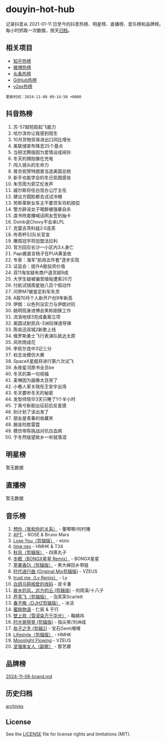 # douyin-hot-hub

记录抖音从 2021-01-11 日至今的抖音热榜、明星榜、直播榜、音乐榜和品牌榜。每小时抓取一次数据，按天[归档](archives)。

## 相关项目

- [知乎热榜](https://github.com/lonnyzhang423/zhihu-hot-hub)
- [微博热榜](https://github.com/lonnyzhang423/weibo-hot-hub)
- [头条热榜](https://github.com/lonnyzhang423/toutiao-hot-hub)
- [GitHub热榜](https://github.com/lonnyzhang423/github-hot-hub)
- [v2ex热榜](https://github.com/lonnyzhang423/v2ex-hot-hub)


`更新时间：2024-11-08 09:14:50 +0800`

## 抖音热榜

1. 苏-57超短距起飞能力
1. 哈尔滨你让我感到陌生
1. 10月货物贸易进出口同比增长
1. 美联储宣布降息25个基点
1. 当把沈腾版因为爱情设成闹铃
1. 冬天的拥抱像在充电
1. 闯入镜头的生命力
1. 普京祝贺特朗普当选美国总统
1. 新手也能学会的冬日氛围感妆
1. 朱芳雨为郭艾伦发声
1. 威尔斯将任白宫办公厅主任
1. 建议方圆脸都去试试冷帽
1. 劳斯莱斯女车主不要货车司机赔偿
1. 警方辟谣女子喝醉被强暴自杀
1. 虞书欣直播喊话网友签到抽卡
1. Doinb说Chovy不会来LPL
1. 克雷吉茨科娃2:0高芙
1. 传奇杯S2队长官宣
1. 曝周冠宇将加盟法拉利
1. 官方回应长沙一小区内3人身亡
1. Papi酱直言杨子在PUA黄圣依
1. 专家：海军“航母五件套”逐步实现
1. 证监会：提升A股投资价值
1. 双11淘宝疑有商户退货超9成
1. 大学生疑被骗至缅甸遭索20万
1. 付航试镜周星驰八百个假动作
1. 问界M7被鉴定刹车失灵
1. A股10月个人新开户创9年新高
1. 伊朗：以色列没实力与伊朗对抗
1. 姚明现身进博会笑称刚换工作
1. 流浪地球3完成备案立项
1. 美国试射民兵-3洲际弹道导弹
1. 陈奕迅双城2新歌上线
1. 俄罗斯勇士飞行表演队抵达太原
1. 风吹雨成花
1. 李凯尔连中3记三分
1. 权志龙模仿大赛
1. SpaceX星舰将进行第六次试飞
1. 永夜星河原书全员be
1. 冬天的第一句祝福
1. 麦琳因为画像太丑哭了
1. 小巷人家关晓彤王安宇出场
1. 冬天要听冬天的秘密
1. 发型师晓华3天只睡了1个半小时
1. 丁禹兮新剧出征前后反差感
1. 别计划了该出发了
1. 朋友是青春的收藏夹
1. 掘金险胜雷霆
1. 模仿帝陈挑战对抗白血病
1. 于冬然版望故乡一听就落泪

## 明星榜

暂无数据

## 直播榜

暂无数据

## 音乐榜

1. [想你（我和你的关系）](https://sf5-hl-cdn-tos.douyinstatic.com/obj/tos-cn-ve-2774/o8QxhcOBDYYX0zqKCjFVQXZ3RBffnRBQEogitG) - 董唧唧/何村猪
1. [APT.](https://sf5-hl-cdn-tos.douyinstatic.com/obj/tos-cn-ve-2774/oUIcRnUtZBV1JgZtxIMCAiiBSVBSEEOCFfkeMQ) - ROSÉ & Bruno Mars
1. [Lose You（剪辑版）](https://sf5-hl-cdn-tos.douyinstatic.com/obj/tos-cn-ve-2774/og9yxQxAWI86iBNr9ojBFMoWTIvDZZb8HwiGY) - elzio
1. [time nev](https://sf5-hl-cdn-tos.douyinstatic.com/obj/tos-cn-ve-2774/oc6aICzpzBCWrhCvDVi2AZmQLt0gIBxfMEfd6i) - HMHK & T34
1. [秋风（剪辑版）](https://sf5-hl-cdn-tos.douyinstatic.com/obj/tos-cn-ve-2774/ocGaU84LfAfzMd2wbXdQFpCGhBiXg82JNMRRie) - 四熹丸子
1. [冬眠（BONGX星星 Remix）](https://sf5-hl-cdn-tos.douyinstatic.com/obj/tos-cn-ve-2774/oMCfFFoE3LwQ7agAgOIG4ieExqkeAsxNBEkLdz) - BONGX星星
1. [苹果香Dj（剪辑版）](https://sf3-cdn-tos.douyinstatic.com/obj/tos-cn-ve-2774/oEeIEQbYGAOspCTRAIeYF4Ok8LgZ8NBaRe4ztR) - 黑大婶回乡带娃
1. [时代进行曲 (Original Mix剪辑版)](https://sf3-cdn-tos.douyinstatic.com/obj/tos-cn-ve-2774/oYrssziLdrtiW6cKABM8n5Vfc2xwXiIBInoAkn) - VZEUS
1. [trust me（Ly Remix）](https://sf5-hl-cdn-tos.douyinstatic.com/obj/tos-cn-ve-2774/oUo1M8fz5AfmMSExABQQKFE0eCMWgsiccfqrMA) - Ly
1. [白鸽乌鸦相爱的戏码](https://sf5-hl-cdn-tos.douyinstatic.com/obj/tos-cn-ve-2774/oMVVEf6eDAOmFtNtCsEqKpIorBDM8Nkg6TZRqC) - 皮卡潘
1. [故乡的风，远方的云 (剪辑版)](https://sf3-cdn-tos.douyinstatic.com/obj/tos-cn-ve-2774/ooPEdiZMrAAWisczq1WXoZYGU6GxII2UUBvYI) - 何雨溪/十八子
1. [芦苇飞（剪辑版）](https://sf5-hl-cdn-tos.douyinstatic.com/obj/tos-cn-ve-2774/ok3IaChjEFFoK3FAMzXDEgfpeE6Al3Nv2BnfCW) - 泡芙芙Scarlett
1. [春不晚（DJHZ剪辑版）](https://sf5-hl-cdn-tos.douyinstatic.com/obj/tos-cn-ve-2774/osEZa7YZ6wNo9QDABgfGFaCQKRQTNafsBJDnKt) - 冰洁
1. [蜜桃物语](https://sf5-hl-cdn-tos.douyinstatic.com/obj/tos-cn-ve-2774/oIhOSCZtIACtYU4XQkngiW9kCBfVD1Fz9IYeqL) - 仁辰 & 于行
1. [壁上观（雪浸染万千华光）](https://sf5-hl-cdn-tos.douyinstatic.com/obj/tos-cn-ve-2774/ocIizBMxWi8vA8UdAMIYdYCjgBB5Z3WZWxrvY) - 鞠婧祎
1. [时光晃呀晃 (剪辑版)](https://sf5-hl-cdn-tos.douyinstatic.com/obj/tos-cn-ve-2774/o8ACeQem3gwI1x3GIYGAfKG0LJebKFRJDwRwyW) - 指尖笑/刘洲成
1. [执子之手 (剪辑2)](https://sf5-hl-cdn-tos.douyinstatic.com/obj/tos-cn-ve-2774/oUoZLQjCc31XzqsBnBQUNgeKtYPBcgbFDwtfcu) - 宝石Gem\哩哩
1. [Lifestyle（剪辑版）](https://sf5-hl-cdn-tos.douyinstatic.com/obj/tos-cn-ve-2774/owfqGgjwG3V5lCLaAIezFMeg3LtuKNBaZKgzPV) - HMHK
1. [Moonlight Flowing](https://sf5-hl-cdn-tos.douyinstatic.com/obj/tos-cn-ve-2774/oopZsCtRnQgOhEYmv9FfBBgwmeaQmWQQZED9tN) - VZEUS
1. [坚强笨女人（副歌）](https://sf3-cdn-tos.douyinstatic.com/obj/tos-cn-ve-2774/ospNInQiZvGWyBVg5zkNsAMct5uJIg1CrZiPL) - 那艺娜

## 品牌榜

[2024-11-08-brand.md](archives/2024-11-08-brand.md)

## 历史归档

[archives](archives)

## License

See the [LICENSE](LICENSE) file for license rights and limitations (MIT).

